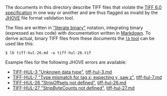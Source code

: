 The documents in this directory describe TIFF files that violate the [TIFF 6.0
specification][TIFF] in one way or another and are thus flagged as invalid by
the [JHOVE][JHOVE] file format validation tool.

The files are written in ["literate binary"][lb] notation, integrating binary
(expressed as hex code) with documentation written in [Markdown][Markdown]. To
derive actual, binary TIFF files from these documents the [`lb` tool][lb] can be
used like this:

~~~console
$ lb tiff-hul-26.md -o tiff-hul-26.tif
~~~

Example files for the following JHOVE errors are available:

- [TIFF-HUL-3 "Unknown data type"][TIFF-HUL-3], [tiff-hul-3.md](tiff-hul-3.md)
- [TIFF-HUL-7 "Type mismatch for tag x; expecting y, saw z"][TIFF-HUL-7],
  [tiff-hul-7.md](tiff-hul-7.md)
- [TIFF-HUL-26 "StripOffsets not defined"][TIFF-HUL-26],
  [tiff-hul-26.md](tiff-hul-26.md)
- [TIFF-HUL-27 "StripByteCounts not defined"][TIFF-HUL-27],
  [tiff-hul-27.md](tiff-hul-27.md)

[TIFF]: https://archive.org/details/TIFF6
[JHOVE]: https://jhove.openpreservation.org/
[lb]: https://github.com/marhop/literate-binary
[Markdown]: https://commonmark.org/

[TIFF-HUL-3]: https://github.com/openpreserve/jhove/wiki/TIFF-hul-Messages#tiff-hul-3
[TIFF-HUL-7]: https://github.com/openpreserve/jhove/wiki/TIFF-hul-Messages#tiff-hul-7
[TIFF-HUL-26]: https://github.com/openpreserve/jhove/wiki/TIFF-hul-Messages#tiff-hul-26
[TIFF-HUL-27]: https://github.com/openpreserve/jhove/wiki/TIFF-hul-Messages#tiff-hul-27
